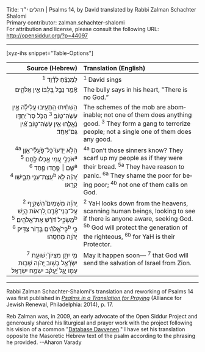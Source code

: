 <html>
<head></head>
<body>
Title: תהלים י״ד | Psalms 14, by David translated by Rabbi Zalman Schachter Shalomi<br />
Primary contributor: zalman.schachter-shalomi<br />
For attribution and license, please consult the following URL: <a href="http://opensiddur.org/?p=44097">http://opensiddur.org/?p=44097</a>
<p />
<hr />

[xyz-ihs snippet="Table-Options"]<table style="margin-left: auto; margin-right: auto;" class="draggable">
<thead><tr><th id="x" style="text-align: right;">Source (Hebrew)</th><th style="text-align: left;">Translation (English)</th></tr></thead>
<tbody>
<tr><td style="vertical-align:top;">
<div class="liturgy" lang="he" style="text-align: right;">
<span class="instruction"><sup>1</sup> לַמְנַצֵּ֗חַ לְדָ֫וִ֥ד</span>
</div></td>

<td style="vertical-align:top;">
<div class="english" lang="en" style="text-align: left;">
<span class="instruction"><sup>1</sup> David sings</span>
</div></td></tr>


<tr><td style="vertical-align:top;">
<div class="liturgy" lang="he" style="text-align: right;">
אָ֘מַ֤ר נָבָ֣ל בְּ֭לִבּוֹ 
אֵ֣ין אֱלֹהִ֑ים
</div></td>

<td style="vertical-align:top;">
<div class="english" lang="en" style="text-align: left;">
The bully says in his heart,
"There is no God.”
</div></td></tr>


<tr><td style="vertical-align:top;">
<div class="liturgy" lang="he" style="text-align: right;">
הִֽשְׁחִ֗יתוּ הִֽתְעִ֥יבוּ עֲלִילָ֗ה 
אֵ֣ין עֹֽשֵׂה־טֽוֹב׃
<sup>3</sup> הַכֹּ֥ל סָר֮ יַחְדָּ֢ו נֶ֫אֱלָ֥חוּ 
אֵ֤ין עֹֽשֵׂה־ט֑וֹב 
אֵ֝֗ין גַּם־אֶחָֽד׃
</div></td>

<td style="vertical-align:top;">
<div class="english" lang="en" style="text-align: left;">
The schemes of the mob are abominable; 
not one of them does anything good. 
<sup>3</sup> They form a gang to terrorize people; 
not a single one of them 
does any good.
</div></td></tr>


<tr><td style="vertical-align:top;">
<div class="liturgy" lang="he" style="text-align: right;">
<sup>4a</sup> הֲלֹ֥א יָדְעוּ֮ כׇּל־פֹּ֢עֲלֵ֫י־אָ֥וֶן 
אֹכְלֵ֣י עַ֭מִּי 
אָ֣כְלוּ לֶ֑חֶם 
<sup>5a</sup> שָׁ֤ם ׀ פָּ֣חֲדוּ פָ֑חַד 
<sup>6a</sup> עֲצַת־עָנִ֥י תָבִ֑ישׁוּ 
<sup>4b</sup> יְ֝הֹוָ֗ה לֹ֣א קָרָֽאוּ׃
</div></td>

<td style="vertical-align:top;">
<div class="english" lang="en" style="text-align: left;">
<sup>4a</sup> Don’t those sinners know?
They scarf up my people 
as if they were their bread.
<sup>5a</sup> They have reason to panic.
<sup>6a</sup> They shame the poor for being poor; 
<sup>4b</sup> not one of them calls on God.
</div></td></tr>


<tr><td style="vertical-align:top;">
<div class="liturgy" lang="he" style="text-align: right;">
<sup>2</sup> יְֽהֹוָ֗ה מִשָּׁמַיִם֮
הִשְׁקִ֢יף עַֽל־בְּנֵי־אָ֫דָ֥ם 
לִ֭רְאוֹת הֲיֵ֣שׁ מַשְׂכִּ֑יל 
דֹּ֝רֵ֗שׁ אֶת־אֱלֹהִֽים׃
<sup>5b</sup> כִּֽי־אֱ֝לֹהִ֗ים 
בְּד֣וֹר צַדִּֽיק׃
<sup>6b</sup> כִּ֖י יְהֹוָ֣ה מַחְסֵֽהוּ׃
</div></td>

<td style="vertical-align:top;">
<div class="english" lang="en" style="text-align: left;">
<sup>2</sup> YaH looks down from the heavens, 
scanning human beings, 
looking to see if there is anyone aware, 
seeking God.
<sup>5b</sup> God will protect
the generation of the righteous,
<sup>6b</sup> for YaH is their Protector.
</div></td></tr>


<tr><td style="vertical-align:top;">
<div class="liturgy" lang="he" style="text-align: right;">
&nbsp;
<sup>7</sup> מִ֥י יִתֵּ֣ן מִצִּיּוֹן֮ יְשׁוּעַ֢ת יִשְׂרָ֫אֵ֥ל 
בְּשׁ֣וּב יְ֭הֹוָה שְׁב֣וּת עַמּ֑וֹ
יָגֵ֥ל יַ֝עֲקֹ֗ב יִשְׂמַ֥ח יִשְׂרָאֵֽל׃
</div></td>

<td style="vertical-align:top;">
<div class="english" lang="en" style="text-align: left;">
May it happen soon—
<sup>7</sup> that God will send
the salvation of Israel from Zion.
</div></td></tr>
</tbody></table>

<hr />

Rabbi Zalman Schachter-Shalomi's translation and reworking of Psalms 14 was first published in <em><a href="https://www.indiebound.org/book/9780615976785">Psalms in a Translation for Praying</a><a href="https://www.indiebound.org/book/9780615976785"></a></em> (Alliance for Jewish Renewal, Philadelphia: 2014), p. 17. 

Reb Zalman was, in 2009, an early advocate of the Open Siddur Project and generously shared his liturgical and prayer work with the project following his vision of a common "<a href="/?p=7665">Database Davvenen</a>." I have set his translation opposite the Masoretic Hebrew text of the psalm according to the phrasing he provided. --Aharon Varady

&nbsp;
</body>
</html>